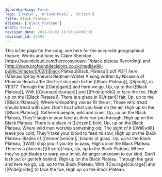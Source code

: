 ```yaml
---
IgnoreLinking: False
Tags: ['Music', 'Urizen-Music', 'Urizen']
Title: Black Plateau
aliases: ['Black_Plateau']
draft: False
revision_date: 2021-03-01 16:53:24+00:00
revision_id: 82593
---
```


This is the page for the song; see here for the accursèd geographical feature.
Words and tune by Claire Sheridan.  [https://soundcloud.com/herecosyouare-1/black-plateau Recording] and [http://www.profounddecisions.co.uk/mediawiki-public/images/0/03/[[Black Plateau|Black_Plateau]].pdf PDF] here. (Manuscript by Aneurin Redman-White)
A song written by Nicassia of Phoenix Reach after the first skirmish to the [[Black Plateau]], [[Spiral]], in YE377.
Through the [[Gate|gate]] and here we go,
Up, up to the [[Black Plateau]],
With [[Courage|courage]] and [[Pride|pride]] to face the foe,
High up on the [[Black Plateau]].
There is a place in [[Urizen]] fair,
Up, up to the [[Black Plateau]],
Where whispering voices fill the air,
Those who tread should tread with care,
Don’t trust what you hear on the air,
High up on the [[Black Plateau]].
Gathered people, wild and cruel,
Up, up on the Black Plateau,
They’ll laugh in your face as they run you through,
High up on the Black Plateau.
There is a place in [[Urizen]] bold,
Up, up on the Black Plateau,
Where wild men worship something old,
The sight of it [[Will|will]] leave you cold,
They’ll take your blood to feed its soul,
High up on the Black Plateau.
Blades of [[Venom|venom]], blades of glass,
Up, up to the Black Plateau,
[[Will]] stop you if you try to pass,
High up on the Black Plateau.
There is a place in [[Urizen]] high, 
Up, up to the Black Plateau,
Where they’ve got blades to warp your mind, 
An anger unknown to our kind,
Don’t lash out or get left behind,
High up on the Black Plateau. 
Through the gate and here we go,
Up, up to the Black Plateau,
With [[Courage|courage]] and [[Pride|pride]] to face the foe,
High up on the Black Plateau.